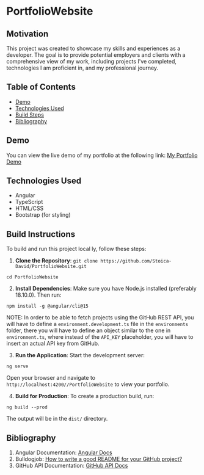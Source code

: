 # PortfolioWebsite

## Motivation
This project was created to showcase my skills and experiences as a developer. The goal is to provide potential employers and clients with a comprehensive view of my work, including projects I've completed, technologies I am proficient in, and my professional journey.

## Table of Contents
- [Demo](#demo)
- [Technologies Used](#technologies-used)
- [Build Steps](#build-steps)
- [Bibliography](#bibliography)

## Demo
You can view the live demo of my portfolio at the following link: [My Portfolio Demo](https://stoica-david.github.io/PortfolioWebsite)

## Technologies Used
- Angular
- TypeScript
- HTML/CSS
- Bootstrap (for styling)

## Build Instructions
To build and run this project local ly, follow these steps:

1. **Clone the Repository**:
`git clone https://github.com/Stoica-David/PortfolioWebsite.git`

`cd PortfolioWebsite`


2. **Install Dependencies**:
Make sure you have Node.js installed (preferably 18.10.0). Then run:

`npm install -g @angular/cli@15`

NOTE: In order to be able to fetch projects using the GitHub REST API, you will have to define a `environment.development.ts` file in the `environments` folder, there you will have to define an object similar to the one in `environment.ts`, where instead of the `API_KEY` placeholder, you will have to insert an actual API key from GitHub.

3. **Run the Application**:
Start the development server:

`ng serve`

Open your browser and navigate to `http://localhost:4200//PortfolioWebsite` to view your portfolio.

4. **Build for Production**:
To create a production build, run:

`ng build --prod`

The output will be in the `dist/` directory.


## Bibliography
1. Angular Documentation: [Angular Docs](https://v15.angular.io/docs)
2. Bulldogjob: [How to write a good README for your GitHub project?](https://bulldogjob.com/readme/how-to-write-a-good-readme-for-your-github-project)
3. GitHub API Documentation: [GitHub API Docs](https://docs.github.com/en/rest/repos/repos?apiVersion=2022-11-28)